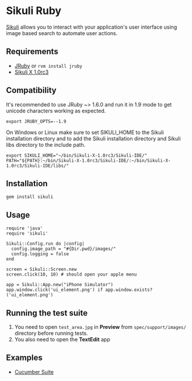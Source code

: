Sikuli Ruby
===========

[Sikuli](http://sikuli.org/) allows you to interact with your application's user interface using image based search to automate user actions.

Requirements
------------

* [JRuby](http://jruby.org/download) or `rvm install jruby`
* [Sikuli X 1.0rc3](http://sikuli.org/)

Compatibility
-------------
It's recommended to use JRuby ~> 1.6.0 and run it in 1.9 mode to get unicode characters working as expected.

```
export JRUBY_OPTS=--1.9
```

On Windows or Linux make sure to set SIKULI_HOME to the Sikuli installation directory and to add the Sikuli installation directory and Sikuli libs directory to the include path.

```
export SIKULI_HOME="~/bin/Sikuli-X-1.0rc3/Sikuli-IDE/"
PATH="${PATH}:~/bin/Sikuli-X-1.0rc3/Sikuli-IDE/:~/bin/Sikuli-X-1.0rc3/Sikuli-IDE/libs/"
```

Installation
------------

    gem install sikuli

Usage
-----

    require 'java'
    require 'sikuli'

    Sikuli::Config.run do |config|
      config.image_path = "#{Dir.pwd}/images/"
      config.logging = false
    end

    screen = Sikuli::Screen.new
    screen.click(10, 10) # should open your apple menu

    app = Sikuli::App.new("iPhone Simulator")
    app.window.click('ui_element.png') if app.window.exists?('ui_element.png')
    
Running the test suite
----------------------

1. You need to open `test_area.jpg` in **Preview** from `spec/support/images/` directory
before running tests.
2. You also need to open the **TextEdit** app

Examples
--------

* [Cucumber Suite](https://github.com/chaslemley/cucumber_sikuli)
